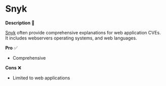 # Snyk

<div class="row row-cols-lg-2"><div>

**Description** 🍁

[Snyk](https://security.snyk.io/) often provide comprehensive explanations for web application CVEs. It includes webservers operating systems, and web languages.
</div><div>

**Pro** ✅

* Comprehensive

**Cons** ❌

* Limited to web applications
</div></div>